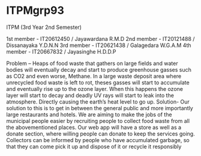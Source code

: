 # ITPMgrp93
ITPM (3rd Year 2nd Semester)


1st member - IT20612450 / Jayawardana R.M.D
2nd member - IT20121488 / Dissanayaka Y.D.N.N
3rd member - IT20621438 / Galagedara W.G.A.M
4th member - IT20667832 / Jayasinghe H.D.D.P




Problem – Heaps of food waste that gathers on large fields and water bodies will eventually decay and start to produce greenhouse gasses such as CO2 and
even worse, Methane. In a large waste deposit area where unrecycled food waste is left to rot, theses gasses will start to accumulate and eventually rise up to the ozone layer. When 
this happens the ozone layer will start to decay and deadly UV rays will start to leak into the atmosphere. Directly causing the earth’s heat level to go up.
Solution- Our solution to this is to get in between the general public and more importantly large restaurants and hotels. We are aiming to make the jobs of 
the municipal people easier by recruiting people to collect food waste from all the abovementioned places. Our web app will have a store as well as a 
donate section, where willing people can donate to keep the services going. Collectors can be informed by people who have accumulated garbage, so that 
they can come pick it up and dispose of it or recycle it responsibly
